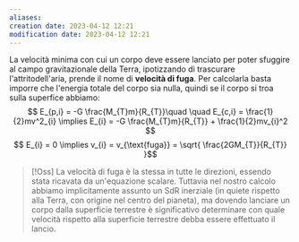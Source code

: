 ```yaml
---
aliases: 
creation date: 2023-04-12 12:21
modification date: 2023-04-12 12:21
---
```


La velocità minima con cui un corpo deve essere lanciato per poter sfuggire al campo gravitazionale della Terra, ipotizzando di trascurare l'attritodell'aria, prende il nome di **velocità di fuga**.
Per calcolarla basta imporre che l'energia totale del corpo sia nulla, quindi se il corpo si troa sulla superfice abbiamo:
$$ E_{p,i} = -G \frac{M_{T}m}{R_{T}}\quad \quad E_{c,i} = \frac{1}{2}mv^2_{i} \implies E_{i} = -G \frac{M_{T}m}{R_{T}} + \frac{1}{2}mv_{i}^2 $$
$$ E_{i} = 0 \implies v_{i} = v_{\text{fuga}} = \sqrt{ \frac{2GM_{T}}{R_{T}} }$$

>[!Oss]
>La velocità di fuga è la stessa in tutte le direzioni, essendo stata ricavata da un'equazione scalare. Tuttavia nel nostro calcolo abbiamo implicitamente assunto un SdR inerziale (in quiete rispetto alla Terra, con origine nel centro del pianeta), ma dovendo lanciare un corpo dalla superficie terrestre è significativo determinare con quale velocità rispetto alla superficie terrestre debba essere effettuato il lancio.
